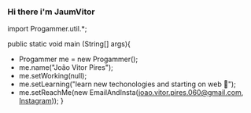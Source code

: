 ### Hi there i'm **JaumVitor** 

import Progammer.util.*; 

public static void main (String[] args){
  - Progammer me = new Progammer(); 
  - me.name("João Vitor Pires");
  - me.setWorking(null);
  - me.setLearning("learn new techonologies and starting on web 🌱");
  - me.setReachMe(new EmailAndInsta(joao.vitor.pires.060@gmail.com, [Instagram](https://www.instagram.com/jaum.vitor_kng/)));
}

